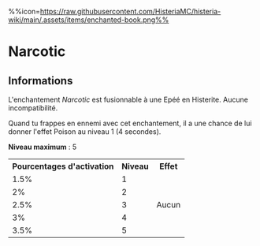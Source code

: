 %%icon=https://raw.githubusercontent.com/HisteriaMC/histeria-wiki/main/.assets/items/enchanted-book.png%%
# Narcotic 

## Informations
L'enchantement *Narcotic* est fusionnable à une Epéé en Histerite. Aucune incompatibilité.


Quand tu frappes en ennemi avec cet enchantement, il a une chance de lui donner l'effet Poison au niveau 1 (4 secondes).


**Niveau maximum** : 5

<table>
  <tr>
    <th>Pourcentages d'activation</th>
    <th>Niveau</th>
    <th>Effet</th>
  </tr>
  <tr>
    <td>1.5%</td>
    <td>1</td>
    <td rowspan="5">Aucun</td>
  </tr>
  <tr>
    <td>2%</td>
    <td>2</td>
  </tr>
  <tr>
    <td>2.5%</td>
    <td>3</td>
  </tr>
  <tr>
    <td>3%</td>
    <td>4</td>
  </tr>
  <tr>
    <td>3.5%</td>
    <td>5</td>
   </tr>
</table>